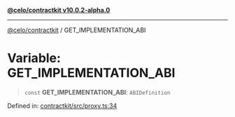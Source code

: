 [**@celo/contractkit v10.0.2-alpha.0**](../README.md)

***

[@celo/contractkit](../globals.md) / GET\_IMPLEMENTATION\_ABI

# Variable: GET\_IMPLEMENTATION\_ABI

> `const` **GET\_IMPLEMENTATION\_ABI**: `ABIDefinition`

Defined in: [contractkit/src/proxy.ts:34](https://github.com/celo-org/developer-tooling/blob/master/packages/sdk/contractkit/src/proxy.ts#L34)
